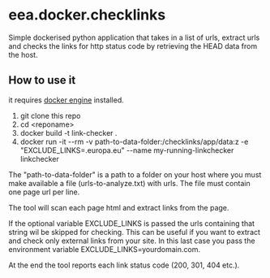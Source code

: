# eea.docker.checklinks

Simple dockerised python application that takes in a list of urls, extract urls and checks the links for http status code by
retrieving the HEAD data from the host.

## How to use it

it requires [docker engine](https://docs.docker.com/engine/installation/) installed.

1. git clone this repo
2. cd &lt;reponame&gt;
3. docker build -t link-checker .
4. docker run -it --rm -v  path-to-data-folder:/checklinks/app/data:z -e "EXCLUDE_LINKS=.europa.eu" --name my-running-linkchecker linkchecker

The "path-to-data-folder" is a path to a folder on your host where you must make
available a file (urls-to-analyze.txt) with urls. The file must contain one page url 
per line.

The tool will scan each page html and extract links from the page. 

If the optional variable EXCLUDE_LINKS is passed the urls containing that string wil be skipped 
for checking. This can be useful if you want to extract and check only external 
links from your site. In this last case you
pass the environment variable EXCLUDE_LINKS=yourdomain.com.

At the end the tool reports each link status code (200, 301, 404 etc.).

